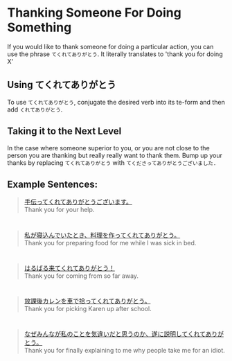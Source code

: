 # Thanking Someone For Doing Something

If you would like to thank someone for doing a particular action, you can use the phrase `てくれてありがとう`. It literally translates to 'thank you for doing X'

## Using てくれてありがとう
To use `てくれてありがとう`, conjugate the desired verb into its te-form and then add `くれてありがとう`. 

## Taking it to the Next Level
In the case where someone superior to you, or you are not close to the person you are thanking but really really want to thank them. Bump up your thanks by replacing `てくれてありがとう` with `てくださってありがとうございました.`

## Example Sentences:
> [手伝ってくれてありがとうございます。]()  
> Thank you for your help.

#

> [私が寝込んでいたとき、料理を作ってくれてありがとう。]()  
> Thank you for preparing food for me while I was sick in bed.

#

> [はるばる来てくれてありがとう！]()  
> Thank you for coming from so far away.

#

> [放課後カレンを車で拾ってくれてありがとう。]()  
> Thank you for picking Karen up after school.

#

> [なぜみんなが私のことを気違いだと思うのか、遂に説明してくれてありがとう。]()  
> Thank you for finally explaining to me why people take me for an idiot.


